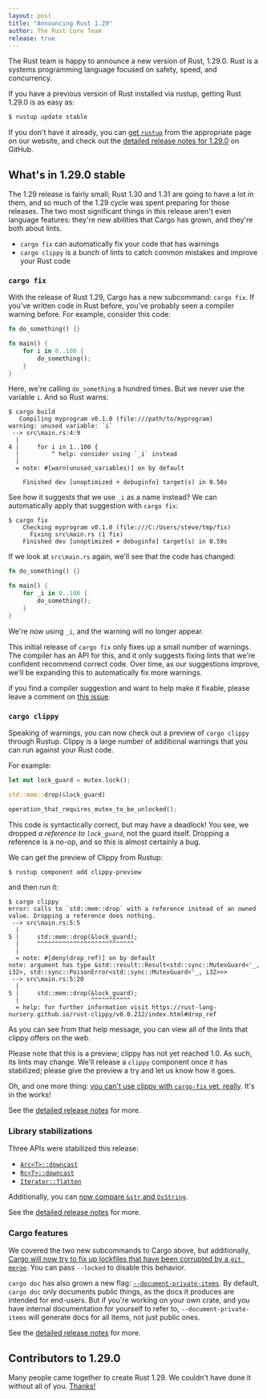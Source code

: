 ```yaml
---
layout: post
title: "Announcing Rust 1.29"
author: The Rust Core Team
release: true
---
```


The Rust team is happy to announce a new version of Rust, 1.29.0. Rust is a
systems programming language focused on safety, speed, and concurrency.

If you have a previous version of Rust installed via rustup, getting Rust
1.29.0 is as easy as:

```bash
$ rustup update stable
```

If you don't have it already, you can [get `rustup`][install] from the
appropriate page on our website, and check out the [detailed release notes for
1.29.0][notes] on GitHub.

[install]: https://www.rust-lang.org/install.html
[notes]: https://github.com/rust-lang/rust/blob/master/RELEASES.md#version-1290-2018-09-13

## What's in 1.29.0 stable

The 1.29 release is fairly small; Rust 1.30 and 1.31 are going to have a lot
in them, and so much of the 1.29 cycle was spent preparing for those
releases. The two most significant things in this release aren't even language
features: they're new abilities that Cargo has grown, and they're both about lints.

* `cargo fix` can automatically fix your code that has warnings
* `cargo clippy` is a bunch of lints to catch common mistakes and improve your Rust code

### `cargo fix`

With the release of Rust 1.29, Cargo has a new subcommand: `cargo fix`. If you've written
code in Rust before, you've probably seen a compiler warning before. For example, consider
this code:

```rust
fn do_something() {}

fn main() {
    for i in 0..100 {
        do_something();
    }
}
```

Here, we're calling `do_something` a hundred times. But we never use the variable `i`.
And so Rust warns:

```console
$ cargo build
   Compiling myprogram v0.1.0 (file:///path/to/myprogram)
warning: unused variable: `i`
 --> src\main.rs:4:9
  |
4 |     for i in 1..100 {
  |         ^ help: consider using `_i` instead
  |
  = note: #[warn(unused_variables)] on by default

    Finished dev [unoptimized + debuginfo] target(s) in 0.50s
```

See how it suggests that we use `_i` as a name instead? We can automatically
apply that suggestion with `cargo fix`:

```console
$ cargo fix
    Checking myprogram v0.1.0 (file:///C:/Users/steve/tmp/fix)
      Fixing src\main.rs (1 fix)
    Finished dev [unoptimized + debuginfo] target(s) in 0.59s
```

If we look at `src\main.rs` again, we'll see that the code has changed:

```rust
fn do_something() {}

fn main() {
    for _i in 0..100 {
        do_something();
    }
}
```

We're now using `_i`, and the warning will no longer appear.

This initial release of `cargo fix` only fixes up a small number of warnings.
The compiler has an API for this, and it only suggests fixing lints that
we're confident recommend correct code. Over time, as our suggestions
improve, we'll be expanding this to automatically fix more warnings.

if you find a compiler suggestion and want to help make it fixable, please
leave a comment on [this
issue](https://github.com/rust-lang/rust/issues/50723).

### `cargo clippy`

Speaking of warnings, you can now check out a preview of `cargo clippy` through Rustup.
Clippy is a large number of additional warnings that you can run against your Rust code.

For example:

```rust
let mut lock_guard = mutex.lock();

std::mem::drop(&lock_guard)

operation_that_requires_mutex_to_be_unlocked();
```

This code is syntactically correct, but may have a deadlock! You see, we
dropped *a reference to `lock_guard`*, not the guard itself. Dropping
a reference is a no-op, and so this is almost certainly a bug.

We can get the preview of Clippy from Rustup:

```console
$ rustup component add clippy-preview
```

and then run it:

```console
$ cargo clippy
error: calls to `std::mem::drop` with a reference instead of an owned value. Dropping a reference does nothing.
 --> src\main.rs:5:5
  |
5 |     std::mem::drop(&lock_guard);
  |     ^^^^^^^^^^^^^^^^^^^^^^^^^^^
  |
  = note: #[deny(drop_ref)] on by default
note: argument has type &std::result::Result<std::sync::MutexGuard<'_, i32>, std::sync::PoisonError<std::sync::MutexGuard<'_, i32>>>
 --> src\main.rs:5:20
  |
5 |     std::mem::drop(&lock_guard);
  |                    ^^^^^^^^^^^
  = help: for further information visit https://rust-lang-nursery.github.io/rust-clippy/v0.0.212/index.html#drop_ref
```

As you can see from that help message, you can view all of the lints that
clippy offers on the web.

Please note that this is a preview; clippy has not yet reached 1.0. As such,
its lints may change. We'll release a `clippy` component once it has stabilized;
please give the preview a try and let us know how it goes.

Oh, and one more thing: [you can't use clippy with `cargo-fix` yet,
really](https://github.com/rust-lang-nursery/rustfix/issues/130). It's in the works!

See the [detailed release notes][notes] for more.

### Library stabilizations

Three APIs were stabilized this release:

* [`Arc<T>::downcast`](https://doc.rust-lang.org/std/sync/struct.Arc.html#method.downcast)
* [`Rc<T>::downcast`](https://doc.rust-lang.org/std/rc/struct.Rc.html#method.downcast)
* [`Iterator::flatten`](https://doc.rust-lang.org/std/iter/trait.Iterator.html#method.flatten)

Additionally, you can [now compare `&str` and
`OsString`](https://github.com/rust-lang/rust/pull/51178/).

See the [detailed release notes][notes] for more.

### Cargo features

We covered the two new subcommands to Cargo above, but additionally, [Cargo
will now try to fix up lockfiles that have been corrupted by a `git
merge`](https://github.com/rust-lang/cargo/pull/5831/). You can pass
`--locked` to disable this behavior.

`cargo doc` has also grown a new flag:
[`--document-private-items`](https://github.com/rust-lang/cargo/pull/5543).  By
default, `cargo doc` only documents public things, as the docs it produces are
intended for end-users. But if you're working on your own crate, and you have
internal documentation for yourself to refer to, `--document-private-items`
will generate docs for all items, not just public ones.

See the [detailed release notes][notes] for more.

## Contributors to 1.29.0

Many people came together to create Rust 1.29. We couldn't have done it
without all of you. [Thanks!](https://thanks.rust-lang.org/rust/1.29.0)
